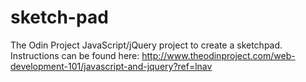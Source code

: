 # sketch-pad
The Odin Project JavaScript/jQuery project to create a sketchpad. Instructions can be found here: http://www.theodinproject.com/web-development-101/javascript-and-jquery?ref=lnav

